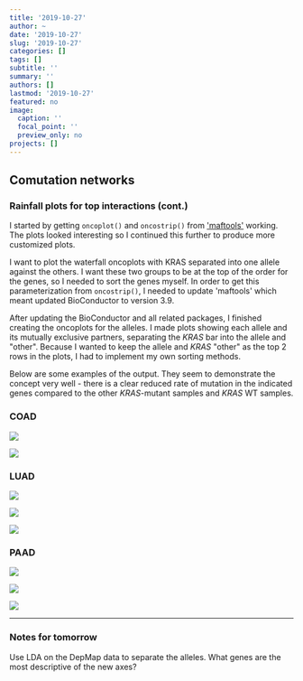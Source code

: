 ```yaml
---
title: '2019-10-27'
author: ~
date: '2019-10-27'
slug: '2019-10-27'
categories: []
tags: []
subtitle: ''
summary: ''
authors: []
lastmod: '2019-10-27'
featured: no
image:
  caption: ''
  focal_point: ''
  preview_only: no
projects: []
---
```



## Comutation networks

### Rainfall plots for top interactions (cont.)

I started by getting `oncoplot()` and `oncostrip()` from ['maftools']() working.
The plots looked interesting so I continued this further to produce more customized plots.

I want to plot the waterfall oncoplots with KRAS separated into one allele against the others.
I want these two groups to be at the top of the order for the genes, so I needed to sort the genes myself.
In order to get this parameterization from `oncostrip()`, I needed to update 'maftools' which meant updated BioConductor to version 3.9.

After updating the BioConductor and all related packages, I finished creating the oncoplots for the alleles.
I made plots showing each allele and its mutually exclusive partners, separating the *KRAS* bar into the allele and "other".
Because I wanted to keep the allele and *KRAS* "other" as the top 2 rows in the plots, I had to implement my own sorting methods.

Below are some examples of the output.
They seem to demonstrate the concept very well - there is a clear reduced rate of mutation in the indicated genes compared to the other *KRAS*-mutant samples and *KRAS* WT samples.

### COAD

![](/img/graphs/20_50_rainfall-plots/COAD_G12D_exclusivity_oncostrip_notCommonInteractors.svg)

![](/img/graphs/20_50_rainfall-plots/COAD_G13D_exclusivity_oncostrip_notCommonInteractors.svg)


### LUAD

![](/img/graphs/20_50_rainfall-plots/LUAD_G12C_exclusivity_oncostrip_notCommonInteractors.svg)

![](/img/graphs/20_50_rainfall-plots/LUAD_G12D_exclusivity_oncostrip_notCommonInteractors.svg)

![](/img/graphs/20_50_rainfall-plots/LUAD_G12V_exclusivity_oncostrip_notCommonInteractors.svg)


### PAAD

![](/img/graphs/20_50_rainfall-plots/PAAD_G12D_exclusivity_oncostrip_notCommonInteractors.svg)

![](/img/graphs/20_50_rainfall-plots/PAAD_G12V_exclusivity_oncostrip_notCommonInteractors.svg)

![](/img/graphs/20_50_rainfall-plots/PAAD_G12R_exclusivity_oncostrip_notCommonInteractors.svg)

---

### Notes for tomorrow

Use LDA on the DepMap data to separate the alleles.
What genes are the most descriptive of the new axes?